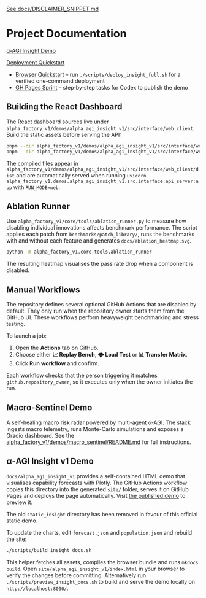 [See docs/DISCLAIMER_SNIPPET.md](../docs/DISCLAIMER_SNIPPET.md)

# Project Documentation

[α‑AGI Insight Demo](alpha_agi_insight_v1/index.html)

[Deployment Quickstart](DEPLOYMENT_QUICKSTART.md)

- [Browser Quickstart](insight_browser_quickstart.pdf) – run `./scripts/deploy_insight_full.sh` for a verified one-command deployment
- [GH Pages Sprint](CODEX_INSIGHT_PAGES_SPRINT.md) – step‑by‑step tasks for Codex to publish the demo

## Building the React Dashboard

The React dashboard sources live under `alpha_factory_v1/demos/alpha_agi_insight_v1/src/interface/web_client`. Build the static assets before serving the API:

```bash
pnpm --dir alpha_factory_v1/demos/alpha_agi_insight_v1/src/interface/web_client install
pnpm --dir alpha_factory_v1/demos/alpha_agi_insight_v1/src/interface/web_client run build
```

The compiled files appear in `alpha_factory_v1/demos/alpha_agi_insight_v1/src/interface/web_client/dist` and are automatically served when running `uvicorn alpha_factory_v1.demos.alpha_agi_insight_v1.src.interface.api_server:app` with `RUN_MODE=web`.

## Ablation Runner

Use `alpha_factory_v1/core/tools/ablation_runner.py` to measure how disabling individual innovations affects benchmark performance. The script applies each patch from `benchmarks/patch_library/`, runs the benchmarks with and without each feature and generates `docs/ablation_heatmap.svg`.

```bash
python -m alpha_factory_v1.core.tools.ablation_runner
```

The resulting heatmap visualises the pass rate drop when a component is disabled.

## Manual Workflows

The repository defines several optional GitHub Actions that are disabled by
default. They only run when the repository owner starts them from the GitHub
UI. These workflows perform heavyweight benchmarking and stress testing.

To launch a job:

1. Open the **Actions** tab on GitHub.
2. Choose either **📈 Replay Bench**, **🌩 Load Test** or **📊 Transfer Matrix**.
3. Click **Run workflow** and confirm.

Each workflow checks that the person triggering it matches
`github.repository_owner`, so it executes only when the owner initiates the
run.

## Macro-Sentinel Demo

A self-healing macro risk radar powered by multi-agent α‑AGI. The stack ingests
macro telemetry, runs Monte-Carlo simulations and exposes a Gradio dashboard.
See the [alpha_factory_v1/demos/macro_sentinel/README.md](../alpha_factory_v1/demos/macro_sentinel/README.md)
for full instructions.

## α‑AGI Insight v1 Demo

`docs/alpha_agi_insight_v1` provides a self-contained HTML demo that
visualises capability forecasts with Plotly. The GitHub Actions workflow
copies this directory into the generated `site/` folder, serves it on GitHub
Pages and deploys the page automatically. Visit
[the published demo](https://montrealai.github.io/AGI-Alpha-Agent-v0/alpha_agi_insight_v1/)
to preview it.

The old `static_insight` directory has been removed in favour of this
official static demo.

To update the charts, edit `forecast.json` and `population.json` and rebuild
the site:

```bash
./scripts/build_insight_docs.sh
```

This helper fetches all assets, compiles the browser bundle and runs `mkdocs build`.
Open `site/alpha_agi_insight_v1/index.html` in your browser to verify the
changes before committing. Alternatively run `./scripts/preview_insight_docs.sh`
to build and serve the demo locally on `http://localhost:8000/`.
